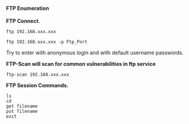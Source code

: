 #### **FTP Enumeration**

**FTP Connect.**
```
ftp 192.168.xxx.xxx
```
```
ftp 192.168.xxx.xxx -p Ftp_Port
```
Try to enter with anonymous login and with default username passwords. 

**FTP-Scan will scan for common vulnerabilities in ftp service** 
```
ftp-scan 192.168.xxx.xxx
```

**FTP Session Commands.**
```
ls
cd
get filename
put filename
exit
```
